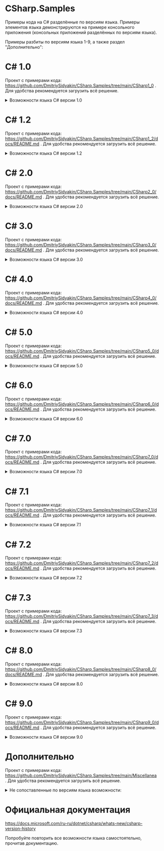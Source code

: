 # CSharp.Samples

Примеры кода на C# разделённые по версиям языка. Примеры элементов языка демонстрируются на примере консольного приложения (консольных приложений разделённых по версиям языка).

Примеры разбиты по версиям языка 1-9, а также раздел "Дополнительно":

# C# 1.0

Проект с примерами кода: https://github.com/DmitriySidyakin/CSharp.Samples/tree/main/CSharp1_0 .
Для удобства рекомендуется загрузить всё решение.

<details><summary>Возможности языка C# версии 1.0</summary>
<p>
  
Основные элементы языка:

- Классы
- Структуры
- Интерфейсы
- События
- Свойства
- Делегаты
- Операторы и выражения
- Операторы
- Атрибуты

  Документация проекта: https://github.com/DmitriySidyakin/CSharp.Samples/tree/main/CSharp1_0/docs/README.md
  
</p>
</details>

# C# 1.2

Проект с примерами кода: https://github.com/DmitriySidyakin/CSharp.Samples/tree/main/CSharp1_2/docs/README.md .
Для удобства рекомендуется загрузить всё решение.

<details><summary>Возможности языка C# версии 1.2</summary>
<p>
  
  В цикле `foreach` реализован автоматический вызов Dispose в IEnumerator, если IEnumerator реализует IDisposable.
  
</p>
</details>

# C# 2.0

Проект с примерами кода: https://github.com/DmitriySidyakin/CSharp.Samples/tree/main/CSharp2_0/docs/README.md .
Для удобства рекомендуется загрузить всё решение.

<details><summary>Возможности языка C# версии 2.0</summary>
<p>
  
- Универсальные шаблоны
- Разделяемые типы
- Анонимные методы
- Типы значений, допускающие значение NULL
- Итераторы
- Ковариантность и контравариантность
  
Другие возможности C# 2.0 расширили существующие возможности:
- Отдельный доступ к методу получения и методу задания
- Преобразования групп методов (делегаты)
- Статические классы
- Выведение делегата
  
</p>
</details>

# C# 3.0

Проект с примерами кода: https://github.com/DmitriySidyakin/CSharp.Samples/tree/main/CSharp3_0/docs/README.md .
Для удобства рекомендуется загрузить всё решение.

<details><summary>Возможности языка C# версии 3.0</summary>
<p>

- Автоматически реализуемые свойства
- Анонимные типы
- Выражения запросов
- Лямбда-выражения
- Деревья выражений
- Методы расширения
- Неявно типизированные локальные переменные
- Разделяемые методы
- Инициализаторы объектов и коллекций
  
</p>
</details>

# C# 4.0

Проект с примерами кода: https://github.com/DmitriySidyakin/CSharp.Samples/tree/main/CSharp4_0/docs/README.md .
Для удобства рекомендуется загрузить всё решение.

<details><summary>Возможности языка C# версии 4.0</summary>
<p>
  
- Динамическая привязка
- Именованные/дополнительные аргументы
- Универсальная ковариантность и контравариантность
- Внедренные типы взаимодействия

</p>
</details>

# C# 5.0

Проект с примерами кода: https://github.com/DmitriySidyakin/CSharp.Samples/tree/main/CSharp5_0/docs/README.md .
Для удобства рекомендуется загрузить всё решение.

<details><summary>Возможности языка C# версии 5.0</summary>
<p>

- Асинхронные члены
- Информационные атрибуты вызывающего объекта 
  
</p>
</details>

# C# 6.0

Проект с примерами кода: https://github.com/DmitriySidyakin/CSharp.Samples/tree/main/CSharp6_0/docs/README.md .
Для удобства рекомендуется загрузить всё решение.

<details><summary>Возможности языка C# версии 6.0</summary>
<p>

- Статические импорты
- Фильтры исключений
- Инициализаторы автосвойств
- Элементы, воплощающие выражение
- Null-распространитель
- Интерполяция строк
- Оператор nameof
  
</p>
</details>

# C# 7.0

Проект с примерами кода: https://github.com/DmitriySidyakin/CSharp.Samples/tree/main/CSharp7_0/docs/README.md .
Для удобства рекомендуется загрузить всё решение.

<details><summary>Возможности языка C# версии 7.0</summary>
<p>

- Переменные Out
- Кортежи и деконструкция
- Сопоставление шаблонов
- Локальные функции
- Расширенные элементы, воплощающие выражение
- Локальные переменные и возвращаемые значения Ref
  
Другие возможности:
- Операции удаления
- Двоичные литералы и цифровые разделители
- Выражения throw
  
</p>
</details>

# C# 7.1

Проект с примерами кода: https://github.com/DmitriySidyakin/CSharp.Samples/tree/main/CSharp7_1/docs/README.md .
Для удобства рекомендуется загрузить всё решение.

<details><summary>Возможности языка C# версии 7.1</summary>
<p>

- Метод async Main
  - Точка входа для приложения может иметь модификатор async.
- Литеральные выражения default
  - Литеральные выражения по умолчанию можно использовать в выражениях значения по умолчанию, если можно вывести тип целевого объекта.
- Выводимые имена элементов кортежа
  - Имена элементов кортежа часто можно вывести из инициализации кортежа.
- Сопоставление шаблонов в параметрах универсального типа
  - Выражения сопоставления шаблонов можно использовать с переменными, тип которых является параметром универсального типа.
  
</p>
</details>

# C# 7.2

Проект с примерами кода: https://github.com/DmitriySidyakin/CSharp.Samples/tree/main/CSharp7_2/docs/README.md .
Для удобства рекомендуется загрузить всё решение.

<details><summary>Возможности языка C# версии 7.2</summary>
<p>

- возможность использовать инициализаторы для массивов stackalloc;
- возможность использовать инструкции fixed с любым типом, который поддерживает шаблон;
- доступ к полям фиксированной ширины без закрепления;
- возможность переназначать локальные переменные ref;
- объявление типов readonly struct, указывающее, что структура является неизменяемой и должна передаваться в методы члена как параметр in;
- добавление модификатора in для параметров, указывающего, что аргумент передается по ссылке, но не изменяется вызываемым методом;
- использование модификатора ref readonly для возвращаемого значения метода, указывающего, что метод возвращает значение по ссылке, но не допускает операции записи в соответствующий объект;
- объявление типов ref struct, указывающее, что тип структуры обращается напрямую к управляемой памяти и всегда должен обрабатываться с выделением стека;
- возможность использовать дополнительные универсальные ограничения.
- Неконечные именованные аргументы
  - После именованных аргументов могут следовать позиционные аргументы.
- Начальные символы подчеркивания в числовых литералах
  - Перед любыми печатными знаками в числовых литералах теперь могут использоваться начальные знаки подчеркивания.
- Модификатор доступа private protected
  - Модификатор доступа private protected разрешает доступ для производных классов в одной сборке.
- Условные выражения ref
  - Результат условного выражения ?: теперь может быть ссылкой.
  
</p>
</details>

# C# 7.3

Проект с примерами кода: https://github.com/DmitriySidyakin/CSharp.Samples/tree/main/CSharp7_3/docs/README.md .
Для удобства рекомендуется загрузить всё решение.

<details><summary>Возможности языка C# версии 7.3</summary>
<p>

новые возможности:

- доступ к полям фиксированной ширины без закрепления;
- возможность переназначать локальные переменные ref;
- возможность использовать инициализаторы для массивов stackalloc;
- возможность использовать инструкции fixed с любым типом, который поддерживает шаблон;
- Можно использовать более универсальные ограничения.

Для существующих функций предоставлены следующие улучшения:

- возможность проверить == и != с типами кортежа;
- больше мест для использование переменных выражений;
- возможность подключить атрибуты к резервному полю автоматически реализуемых свойств;
- улучшенное разрешение методов, аргументы которых отличаются модификатором in;
- стало меньше неоднозначных вариантов при разрешении перегрузок.
  
Новые параметры компилятора:

- -publicsign позволяет включить подписывание сборок как программного обеспечения с открытым кодом;
- -pathmap позволяет предоставить сопоставление для исходных каталогов.
  
</p>
</details>

# C# 8.0

Проект с примерами кода: https://github.com/DmitriySidyakin/CSharp.Samples/tree/main/CSharp8_0/docs/README.md .
Для удобства рекомендуется загрузить всё решение.

<details><summary>Возможности языка C# версии 8.0</summary>
<p>

- Члены только для чтения
- Методы интерфейса по умолчанию
- Улучшения сопоставления шаблонов:
  - выражения switch;
  - шаблоны свойств;
  - шаблоны кортежей;
  - позиционные шаблоны.
- Объявления using.
- Статические локальные функции.
- Удаляемые ссылочные структуры.
- Ссылочные типы, допускающие значение NULL
- Асинхронные потоки.
- Индексы и диапазоны.
- Присваивание объединения со значением NULL
- Неуправляемые сконструированные типы
- Выражение stackalloc во вложенных выражениях
- Улучшение интерполированных строк verbatim
  
</p>
</details>

# C# 9.0

Проект с примерами кода: https://github.com/DmitriySidyakin/CSharp.Samples/tree/main/CSharp9_0/docs/README.md .
Для удобства рекомендуется загрузить всё решение.

<details><summary>Возможности языка C# версии 9.0</summary>
<p>

- Записи
- Методы задания только инициализации
- Инструкции верхнего уровня
- Улучшения сопоставления шаблонов
- Производительность и взаимодействие
  - Целые числа собственного размера
  - Указатели функций
  - Отмена создания флага localsinit
- Функции подбора и завершения
  - Выражения new с целевым типом
  - Анонимные функции static
  - Условное выражение с целевым типом
  - Ковариантные возвращаемые типы
  - Поддержка расширения GetEnumerator для циклов foreach
  - Параметры удаления лямбда-выражения
  - Атрибуты локальных функций
- Поддержка генераторов кода
  - Инициализаторы модулей
  - Новые функции для разделяемых методов
  
</p>
</details>

# Дополнительно

Проект с примерами кода: https://github.com/DmitriySidyakin/CSharp.Samples/tree/main/Miscellanea .
Для удобства рекомендуется загрузить всё решение.

<details><summary>Не сопоставленные по версиям языка возможности:</summary>
<p>

- Перечисления
  
</p>
</details>


# Официальная документация

https://docs.microsoft.com/ru-ru/dotnet/csharp/whats-new/csharp-version-history

Попробуйте повторить все возможности языка самостоятельно, прочитав документацию.
